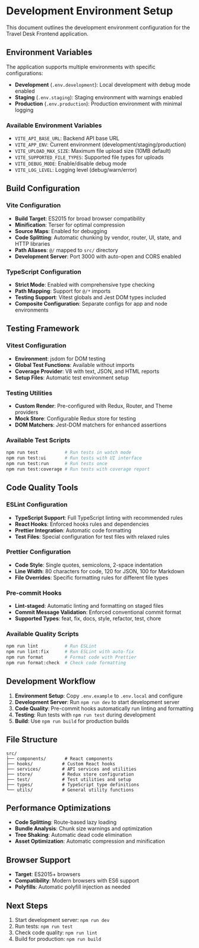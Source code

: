 # Development Environment Setup

This document outlines the development environment configuration for the Travel Desk Frontend
application.

## Environment Variables

The application supports multiple environments with specific configurations:

- **Development** (`.env.development`): Local development with debug mode enabled
- **Staging** (`.env.staging`): Staging environment with warnings enabled
- **Production** (`.env.production`): Production environment with minimal logging

### Available Environment Variables

- `VITE_API_BASE_URL`: Backend API base URL
- `VITE_APP_ENV`: Current environment (development/staging/production)
- `VITE_UPLOAD_MAX_SIZE`: Maximum file upload size (10MB default)
- `VITE_SUPPORTED_FILE_TYPES`: Supported file types for uploads
- `VITE_DEBUG_MODE`: Enable/disable debug mode
- `VITE_LOG_LEVEL`: Logging level (debug/warn/error)

## Build Configuration

### Vite Configuration

- **Build Target**: ES2015 for broad browser compatibility
- **Minification**: Terser for optimal compression
- **Source Maps**: Enabled for debugging
- **Code Splitting**: Automatic chunking by vendor, router, UI, state, and HTTP libraries
- **Path Aliases**: `@/` mapped to `src/` directory
- **Development Server**: Port 3000 with auto-open and CORS enabled

### TypeScript Configuration

- **Strict Mode**: Enabled with comprehensive type checking
- **Path Mapping**: Support for `@/*` imports
- **Testing Support**: Vitest globals and Jest DOM types included
- **Composite Configuration**: Separate configs for app and node environments

## Testing Framework

### Vitest Configuration

- **Environment**: jsdom for DOM testing
- **Global Test Functions**: Available without imports
- **Coverage Provider**: V8 with text, JSON, and HTML reports
- **Setup Files**: Automatic test environment setup

### Testing Utilities

- **Custom Render**: Pre-configured with Redux, Router, and Theme providers
- **Mock Store**: Configurable Redux store for testing
- **DOM Matchers**: Jest-DOM matchers for enhanced assertions

### Available Test Scripts

```bash
npm run test          # Run tests in watch mode
npm run test:ui       # Run tests with UI interface
npm run test:run      # Run tests once
npm run test:coverage # Run tests with coverage report
```

## Code Quality Tools

### ESLint Configuration

- **TypeScript Support**: Full TypeScript linting with recommended rules
- **React Hooks**: Enforced hooks rules and dependencies
- **Prettier Integration**: Automatic code formatting
- **Test Files**: Special configuration for test files with relaxed rules

### Prettier Configuration

- **Code Style**: Single quotes, semicolons, 2-space indentation
- **Line Width**: 80 characters for code, 120 for JSON, 100 for Markdown
- **File Overrides**: Specific formatting rules for different file types

### Pre-commit Hooks

- **Lint-staged**: Automatic linting and formatting on staged files
- **Commit Message Validation**: Enforced conventional commit format
- **Supported Types**: feat, fix, docs, style, refactor, test, chore

### Available Quality Scripts

```bash
npm run lint          # Run ESLint
npm run lint:fix      # Run ESLint with auto-fix
npm run format        # Format code with Prettier
npm run format:check  # Check code formatting
```

## Development Workflow

1. **Environment Setup**: Copy `.env.example` to `.env.local` and configure
2. **Development Server**: Run `npm run dev` to start development server
3. **Code Quality**: Pre-commit hooks automatically run linting and formatting
4. **Testing**: Run tests with `npm run test` during development
5. **Build**: Use `npm run build` for production builds

## File Structure

```
src/
├── components/       # React components
├── hooks/           # Custom React hooks
├── services/        # API services and utilities
├── store/           # Redux store configuration
├── test/            # Test utilities and setup
├── types/           # TypeScript type definitions
└── utils/           # General utility functions
```

## Performance Optimizations

- **Code Splitting**: Route-based lazy loading
- **Bundle Analysis**: Chunk size warnings and optimization
- **Tree Shaking**: Automatic dead code elimination
- **Asset Optimization**: Automatic compression and minification

## Browser Support

- **Target**: ES2015+ browsers
- **Compatibility**: Modern browsers with ES6 support
- **Polyfills**: Automatic polyfill injection as needed

## Next Steps

1. Start development server: `npm run dev`
2. Run tests: `npm run test`
3. Check code quality: `npm run lint`
4. Build for production: `npm run build`
